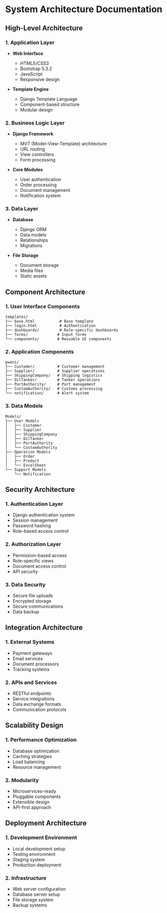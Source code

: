 # System Architecture Documentation

## High-Level Architecture

### 1. Application Layer
- **Web Interface**
  - HTML5/CSS3
  - Bootstrap 5.3.2
  - JavaScript
  - Responsive design

- **Template Engine**
  - Django Template Language
  - Component-based structure
  - Modular design

### 2. Business Logic Layer
- **Django Framework**
  - MVT (Model-View-Template) architecture
  - URL routing
  - View controllers
  - Form processing

- **Core Modules**
  - User authentication
  - Order processing
  - Document management
  - Notification system

### 3. Data Layer
- **Database**
  - Django ORM
  - Data models
  - Relationships
  - Migrations

- **File Storage**
  - Document storage
  - Media files
  - Static assets

## Component Architecture

### 1. User Interface Components
```
templates/
├── base.html           # Base template
├── login.html          # Authentication
├── dashboards/         # Role-specific dashboards
├── forms/             # Input forms
└── components/        # Reusable UI components
```

### 2. Application Components
```
pwani/
├── Customer/          # Customer management
├── Supplier/          # Supplier operations
├── ShippingCompany/   # Shipping logistics
├── OilTanker/         # Tanker operations
├── PortAuthority/     # Port management
├── CustomAuthority/   # Customs processing
└── notification/      # Alert system
```

### 3. Data Models
```
Models/
├── User Models
│   ├── Customer
│   ├── Supplier
│   ├── ShippingCompany
│   ├── OilTanker
│   ├── PortAuthority
│   └── CustomAuthority
├── Operation Models
│   ├── Order
│   ├── Product
│   └── ExcelSheet
└── Support Models
    └── Notification
```

## Security Architecture

### 1. Authentication Layer
- Django authentication system
- Session management
- Password hashing
- Role-based access control

### 2. Authorization Layer
- Permission-based access
- Role-specific views
- Document access control
- API security

### 3. Data Security
- Secure file uploads
- Encrypted storage
- Secure communications
- Data backup

## Integration Architecture

### 1. External Systems
- Payment gateways
- Email services
- Document processors
- Tracking systems

### 2. APIs and Services
- RESTful endpoints
- Service integrations
- Data exchange formats
- Communication protocols

## Scalability Design

### 1. Performance Optimization
- Database optimization
- Caching strategies
- Load balancing
- Resource management

### 2. Modularity
- Microservices-ready
- Pluggable components
- Extensible design
- API-first approach

## Deployment Architecture

### 1. Development Environment
- Local development setup
- Testing environment
- Staging system
- Production deployment

### 2. Infrastructure
- Web server configuration
- Database server setup
- File storage system
- Backup systems